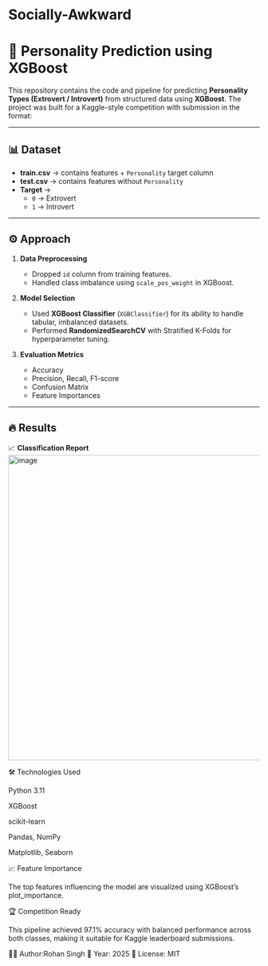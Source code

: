 # Socially-Awkward

# 🧠 Personality Prediction using XGBoost  

This repository contains the code and pipeline for predicting **Personality Types (Extrovert / Introvert)** from structured data using **XGBoost**. The project was built for a Kaggle-style competition with submission in the format:


---

## 📊 Dataset  

- **train.csv** → contains features + `Personality` target column  
- **test.csv** → contains features without `Personality`  
- **Target** →  
  - `0` → Extrovert  
  - `1` → Introvert  

---

## ⚙️ Approach  

1. **Data Preprocessing**
   - Dropped `id` column from training features.
   - Handled class imbalance using `scale_pos_weight` in XGBoost.

2. **Model Selection**
   - Used **XGBoost Classifier** (`XGBClassifier`) for its ability to handle tabular, imbalanced datasets.
   - Performed **RandomizedSearchCV** with Stratified K-Folds for hyperparameter tuning.  

3. **Evaluation Metrics**
   - Accuracy
   - Precision, Recall, F1-score
   - Confusion Matrix
   - Feature Importances  

---

## 🔥 Results  

📈 **Classification Report**  
<img width="856" height="611" alt="image" src="https://github.com/user-attachments/assets/9e6f7241-9bba-441c-9296-f213d9852c02" />


🛠️ Technologies Used

Python 3.11

XGBoost

scikit-learn

Pandas, NumPy

Matplotlib, Seaborn

📈 Feature Importance

The top features influencing the model are visualized using XGBoost’s plot_importance.

🏆 Competition Ready

This pipeline achieved 97.1% accuracy with balanced performance across both classes, making it suitable for Kaggle leaderboard submissions.

👨‍💻 Author:Rohan Singh
📅 Year: 2025
📌 License: MIT
